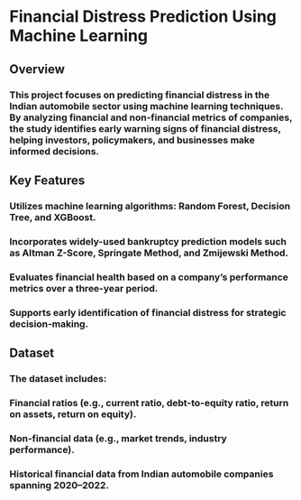 # Financial Distress Prediction Using Machine Learning
## Overview
  ### This project focuses on predicting financial distress in the Indian automobile sector using machine learning techniques. By analyzing financial and non-financial metrics of companies, the study identifies early warning signs of financial distress, helping investors, policymakers, and businesses make informed decisions.

## Key Features
 ### Utilizes machine learning algorithms: Random Forest, Decision Tree, and XGBoost.
### Incorporates widely-used bankruptcy prediction models such as Altman Z-Score, Springate Method, and Zmijewski Method.
### Evaluates financial health based on a company’s performance metrics over a three-year period.
### Supports early identification of financial distress for strategic decision-making.
## Dataset
### The dataset includes:

### Financial ratios (e.g., current ratio, debt-to-equity ratio, return on assets, return on equity).
### Non-financial data (e.g., market trends, industry performance).
### Historical financial data from Indian automobile companies spanning 2020–2022.
